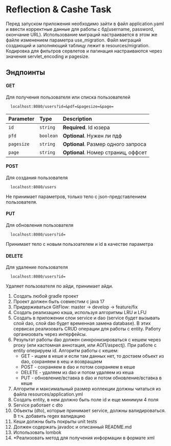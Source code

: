 # Reflection & Cashe Task
Перед запуском приложения необходимо зайти в файл application.yaml и ввести корректные данные для работы с бд(username, password, окончание URL).
Использование миграций настраивается в этом же файле изменением параметра use_migration. Файл миграций создающий и заполняющий таблицу лежит в resources/migration. Кодировка для фильтров сервлетов и пагинация настраиваются через значения servlet_encoding и pagesize. 
## Эндпоинты 
#### GET
Для получения пользователя или списка пользователей

```http
  localhost:8080/users?id=&pdf=&pagesize=&page=
```

| Parameter | Type     | Description                |
| :-------- | :------- | :------------------------- |
| `id` | `string` | **Required**. Id юзера |
| `pfd` | `boolean` | **Optional**. Нужен ли пдф |
| `pagesize` | `string` | **Optional**. Размер одного запроса|
| `page` | `string` | **Optional**. Номер страниц, оффсет|

#### POST
Для создания пользователя

```http
  localhost:8080/users
```
Не принимает параметров, только тело с json-представлением пользователя. 

#### PUT
Для обновления пользователя

```http
  localhost:8080/users?id=
```
Принимает тело с новым пользоателем и id в качестве параметра

#### DELETE
Для удаление пользователя

```http
  localhost:8080/users?id=
```
Удаляет пользователя по айди, принимает айди. 


1. Создать любой gradle проект
2. Проект должен быть совместим с java 17
3. Придерживаться GitFlow: master -> develop -> feature/fix
4. Создать реализацию кэша, используя алгоритмы LRU и LFU
5. Создать в приложении слои service и dao (service будет вызывать слой dao, слой dao будет временная замена database). В этих сервисах реализовать CRUD операции для работы с entity. Работу организовать через интерфейсы.
6. Результат работы dao должен синхронизироваться с кешем через proxy (или кастомная аннотация, или АОП/aspectj). При работе с entity оперируем id. Алгоритм работы с кешем:
   - GET - ищем в кеше и если там данных нет, то достаем объект из dao, сохраняем в кеш и возвращаем
   - POST - сохраняем в dao и потом сохраняем в кеше
   - DELETE - удаляем из dao и потом удаляем из кеша
   - PUT - обновление/вставка в dao и потом обновление/вставка в кеше
 7. Алгоритм и максимальный размер коллекции должны читаться из файла resources/application.yml
 8. Создать entity, в нем должно быть поле id и еще минимум 4 поля
 9. Service работает с dto
 10. Объекты (dto), которые принимает service, должны валидироваться. В т.ч. добавить regex валидацию
 11. Кеши должны быть покрыты unit tests
 12. Должен содержать javadoc и описанный README.md
 13. Использовать lombok
 14. *Реализовать метод для получения информации в формате xml
